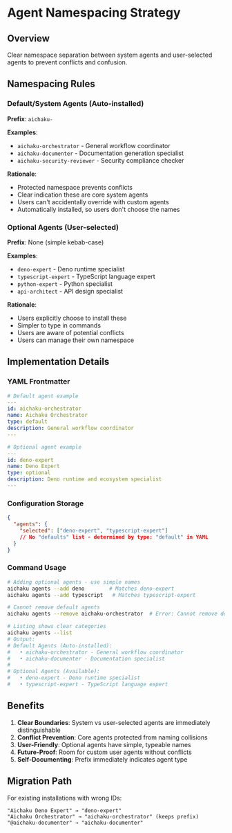 # Agent Namespacing Strategy

## Overview

Clear namespace separation between system agents and user-selected agents to prevent conflicts and confusion.

## Namespacing Rules

### Default/System Agents (Auto-installed)

**Prefix**: `aichaku-`

**Examples**:

- `aichaku-orchestrator` - General workflow coordinator
- `aichaku-documenter` - Documentation generation specialist
- `aichaku-security-reviewer` - Security compliance checker

**Rationale**:

- Protected namespace prevents conflicts
- Clear indication these are core system agents
- Users can't accidentally override with custom agents
- Automatically installed, so users don't choose the names

### Optional Agents (User-selected)

**Prefix**: None (simple kebab-case)

**Examples**:

- `deno-expert` - Deno runtime specialist
- `typescript-expert` - TypeScript language expert
- `python-expert` - Python specialist
- `api-architect` - API design specialist

**Rationale**:

- Users explicitly choose to install these
- Simpler to type in commands
- Users are aware of potential conflicts
- Users can manage their own namespace

## Implementation Details

### YAML Frontmatter

```yaml
# Default agent example
---
id: aichaku-orchestrator
name: Aichaku Orchestrator
type: default
description: General workflow coordinator
---

# Optional agent example
---
id: deno-expert
name: Deno Expert
type: optional
description: Deno runtime and ecosystem specialist
---
```

### Configuration Storage

```json
{
  "agents": {
    "selected": ["deno-expert", "typescript-expert"]
    // No "defaults" list - determined by type: "default" in YAML
  }
}
```

### Command Usage

```bash
# Adding optional agents - use simple names
aichaku agents --add deno        # Matches deno-expert
aichaku agents --add typescript   # Matches typescript-expert

# Cannot remove default agents
aichaku agents --remove aichaku-orchestrator  # Error: Cannot remove default agent

# Listing shows clear categories
aichaku agents --list
# Output:
# Default Agents (Auto-installed):
#   • aichaku-orchestrator - General workflow coordinator
#   • aichaku-documenter - Documentation specialist
#
# Optional Agents (Available):
#   • deno-expert - Deno runtime specialist
#   • typescript-expert - TypeScript language expert
```

## Benefits

1. **Clear Boundaries**: System vs user-selected agents are immediately distinguishable
2. **Conflict Prevention**: Core agents protected from naming collisions
3. **User-Friendly**: Optional agents have simple, typeable names
4. **Future-Proof**: Room for custom user agents without conflicts
5. **Self-Documenting**: Prefix immediately indicates agent type

## Migration Path

For existing installations with wrong IDs:

```
"Aichaku Deno Expert" → "deno-expert"
"Aichaku Orchestrator" → "aichaku-orchestrator" (keeps prefix)
"@aichaku-documenter" → "aichaku-documenter"
```
